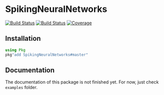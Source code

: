 # SpikingNeuralNetworks

[![Build Status](https://travis-ci.com/AStupidBear/SpikingNeuralNetworks.jl.svg?branch=master)](https://travis-ci.com/AStupidBear/SpikingNeuralNetworks.jl)
[![Build Status](https://ci.appveyor.com/api/projects/status/github/AStupidBear/SpikingNeuralNetworks.jl?svg=true)](https://ci.appveyor.com/project/AStupidBear/SpikingNeuralNetworks-jl)
[![Coverage](https://codecov.io/gh/AStupidBear/SpikingNeuralNetworks.jl/branch/master/graph/badge.svg)](https://codecov.io/gh/AStupidBear/SpikingNeuralNetworks.jl)

## Installation

```julia
using Pkg
pkg"add SpikingNeuralNetworks#master"
```

## Documentation

The documentation of this package is not finished yet. For now, just check `examples` folder.
